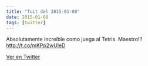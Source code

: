 ```yaml
---
title: "Tuit del 2015-01-08"
date: 2015-01-08
tags: [twitter]
---
```


Absolutamente increíble como juega al Tetris. Maestro!!! http://t.co/mKPp2wUleD



[Ver en Twitter](https://twitter.com/i/web/status/553293074815008770)
